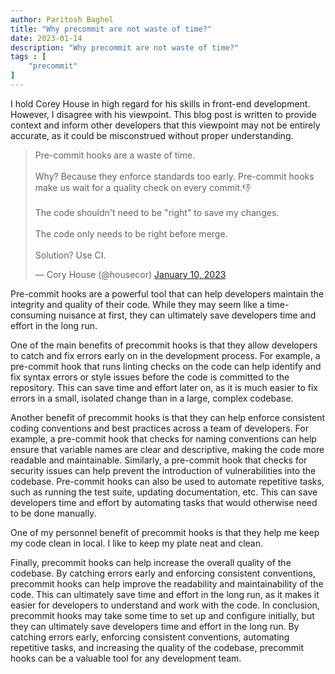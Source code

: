 ```yaml
---
author: Paritosh Baghel
title: "Why precommit are not waste of time?"
date: 2023-01-14
description: "Why precommit are not waste of time?" 
tags : [
    "precommit"
]
---
```


I hold Corey House in high regard for his skills in front-end development. However, I disagree with his viewpoint. This blog post is written to provide context and inform other developers that this viewpoint may not be entirely accurate, as it could be misconstrued without proper understanding.

<blockquote class="twitter-tweet"><p lang="en" dir="ltr">Pre-commit hooks are a waste of time.<br><br>Why? Because they enforce standards too early. Pre-commit hooks make us wait for a quality check on every commit.👎<br><br>The code shouldn&#39;t need to be &quot;right&quot; to save my changes.<br><br>The code only needs to be right before merge.<br><br>Solution? Use CI.</p>&mdash; Cory House (@housecor) <a href="https://twitter.com/housecor/status/1612804261821259776?ref_src=twsrc%5Etfw">January 10, 2023</a></blockquote> <script async src="https://platform.twitter.com/widgets.js" charset="utf-8"></script>

Pre-commit hooks are a powerful tool that can help developers maintain the integrity and quality of their code. While they may seem like a time-consuming nuisance at first, they can ultimately save developers time and effort in the long run.

One of the main benefits of precommit hooks is that they allow developers to catch and fix errors early on in the development process. For example, a pre-commit hook that runs linting checks on the code can help identify and fix syntax errors or style issues before the code is committed to the repository. This can save time and effort later on, as it is much easier to fix errors in a small, isolated change than in a large, complex codebase.


Another benefit of precommit hooks is that they can help enforce consistent coding conventions and best practices across a team of developers. For example, a pre-commit hook that checks for naming conventions can help ensure that variable names are clear and descriptive, making the code more readable and maintainable. Similarly, a pre-commit hook that checks for security issues can help prevent the introduction of vulnerabilities into the codebase.
Pre-commit hooks can also be used to automate repetitive tasks, such as running the test suite, updating documentation, etc. This can save developers time and effort by automating tasks that would otherwise need to be done manually.

One of my personnel benefit of precommit hooks is that they help me keep my code clean in local. I like to keep my plate neat and clean. 

Finally, precommit hooks can help increase the overall quality of the codebase. By catching errors early and enforcing consistent conventions, precommit hooks can help improve the readability and maintainability of the code. This can ultimately save time and effort in the long run, as it makes it easier for developers to understand and work with the code.
In conclusion, precommit hooks may take some time to set up and configure initially, but they can ultimately save developers time and effort in the long run. By catching errors early, enforcing consistent conventions, automating repetitive tasks, and increasing the quality of the codebase, precommit hooks can be a valuable tool for any development team.

